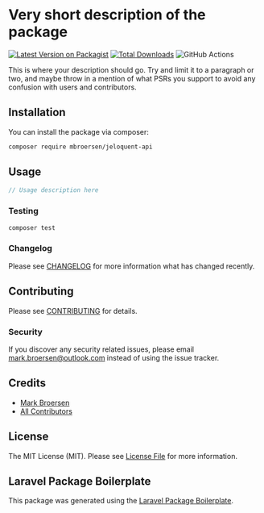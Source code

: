 # Very short description of the package

[![Latest Version on Packagist](https://img.shields.io/packagist/v/mbroersen/jeloquent-api.svg?style=flat-square)](https://packagist.org/packages/mbroersen/jeloquent-api)
[![Total Downloads](https://img.shields.io/packagist/dt/mbroersen/jeloquent-api.svg?style=flat-square)](https://packagist.org/packages/mbroersen/jeloquent-api)
![GitHub Actions](https://github.com/mbroersen/jeloquent-api/actions/workflows/main.yml/badge.svg)

This is where your description should go. Try and limit it to a paragraph or two, and maybe throw in a mention of what PSRs you support to avoid any confusion with users and contributors.

## Installation

You can install the package via composer:

```bash
composer require mbroersen/jeloquent-api
```

## Usage

```php
// Usage description here
```

### Testing

```bash
composer test
```

### Changelog

Please see [CHANGELOG](CHANGELOG.md) for more information what has changed recently.

## Contributing

Please see [CONTRIBUTING](CONTRIBUTING.md) for details.

### Security

If you discover any security related issues, please email mark.broersen@outlook.com instead of using the issue tracker.

## Credits

-   [Mark Broersen](https://github.com/mbroersen)
-   [All Contributors](../../contributors)

## License

The MIT License (MIT). Please see [License File](LICENSE.md) for more information.

## Laravel Package Boilerplate

This package was generated using the [Laravel Package Boilerplate](https://laravelpackageboilerplate.com).
